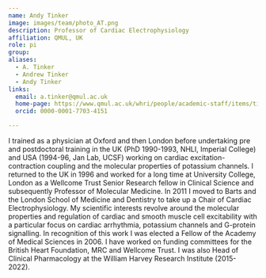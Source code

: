 ```yaml
---
name: Andy Tinker
image: images/team/photo_AT.png
description: Professor of Cardiac Electrophysiology
affiliation: QMUL, UK
role: pi
group:
aliases:
  - A. Tinker
  - Andrew Tinker
  - Andy Tinker
links:
  email: a.tinker@qmul.ac.uk
  home-page: https://www.qmul.ac.uk/whri/people/academic-staff/items/tinkerandrew.html
  orcid: 0000-0001-7703-4151

---
```


I trained as a physician at Oxford and then London before undertaking pre and postdoctoral training in the UK (PhD 1990-1993, NHLI, Imperial College) and USA (1994-96, Jan Lab, UCSF) working on cardiac excitation-contraction coupling and the molecular properties of potassium channels. I returned to the UK in 1996 and worked for a long time at University College, London as a Wellcome Trust Senior Research fellow in Clinical Science and subsequently Professor of Molecular Medicine. In 2011 I moved to Barts and the London School of Medicine and Dentistry to take up a Chair of Cardiac Electrophysiology. My scientific interests revolve around the molecular properties and regulation of cardiac and smooth muscle cell excitability with a particular focus on cardiac arrhythmia, potassium channels and G-protein signalling. In recognition of this work I was elected a Fellow of the Academy of Medical Sciences in 2006. I have worked on funding committees for the British Heart Foundation, MRC and Wellcome Trust. I was also Head of Clinical Pharmacology at the William Harvey Research Institute (2015-2022). 
